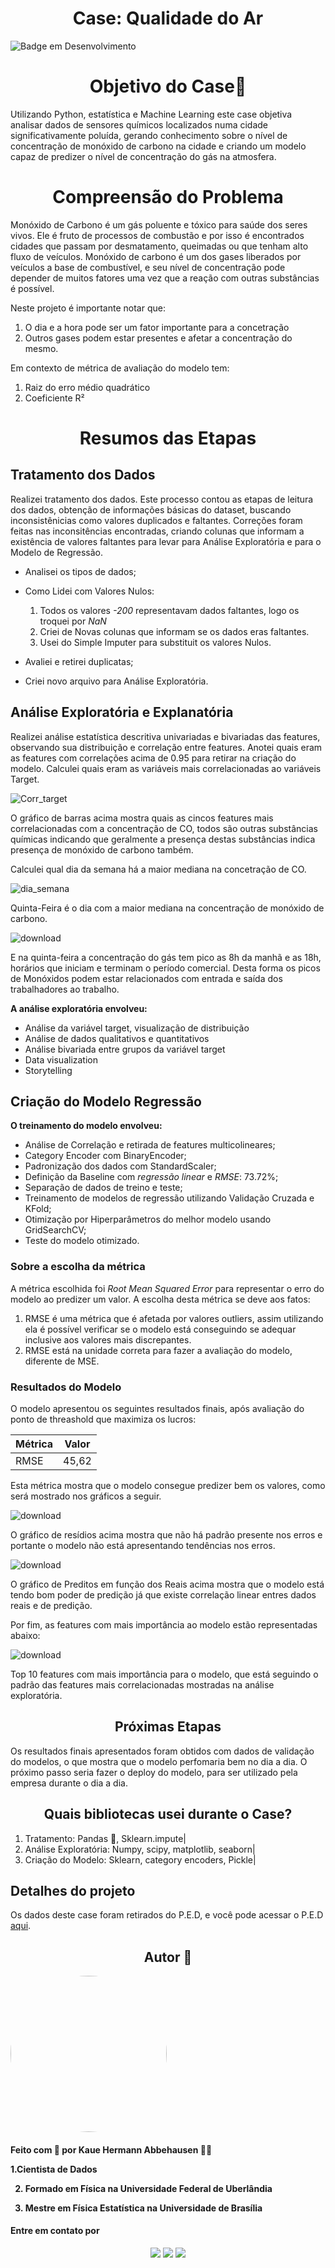 <h1 align="center"> Case: Qualidade do Ar </h1>

![Badge em Desenvolvimento](https://img.shields.io/static/v1?label=STATUS&message=COMPLETO&color=<COLOR>)

<h1 align ="center"> Objetivo do Case🤔</h1>

Utilizando Python, estatística e Machine Learning este case objetiva analisar dados de sensores químicos localizados numa cidade significativamente poluída, gerando conhecimento sobre o nível de concentração de monóxido de carbono na cidade e criando um modelo capaz de predizer o nível de concentração do gás na atmosfera. 


<h1 align ="center"> Compreensão do Problema</h1>

Monóxido de Carbono é um gás poluente e tóxico para saúde dos seres vivos. Ele é fruto de processos de combustão e por isso é encontrados cidades que passam por desmatamento, queimadas ou que tenham alto fluxo de veículos. Monóxido de carbono é um dos gases liberados por veículos a base de combustível, e seu nível de concentração pode depender de muitos fatores uma vez que a reação com outras substâncias é possível.  

Neste projeto é importante notar que:
1. O dia e a hora pode ser um fator importante para a concetração
2. Outros gases podem estar presentes e afetar a concentração do mesmo.
   
Em contexto de métrica de avaliação do modelo tem:
1. Raiz do erro médio quadrático
2. Coeficiente R²


<h1 align ="center"> Resumos das Etapas</h1>

<h2 align ="left"> Tratamento dos Dados</h2>

Realizei tratamento dos dados. Este processo contou as etapas de leitura dos dados, obtenção de informações básicas do dataset, buscando inconsistênicias como valores duplicados e faltantes. Correções foram feitas nas inconsitências encontradas, criando colunas que informam a existência de valores faltantes para levar para Análise Exploratória e para o Modelo de Regressão.


* Analisei os tipos de dados;
* Como Lidei com Valores Nulos:
  1. Todos os valores *-200* representavam dados faltantes, logo os troquei por *NaN*
  2. Criei de Novas colunas que informam se os dados eras faltantes.
  3. Usei do Simple Imputer para substituit os valores Nulos.
     
* Avaliei e retirei duplicatas;
* Criei novo arquivo para Análise Exploratória.

<h2 align ="left"> Análise Exploratória e Explanatória</h2>

Realizei análise estatística descritiva univariadas e bivariadas das features, observando sua distribuição e correlação entre features. Anotei quais eram as features com correlações acima de 0.95 para retirar na criação do modelo. Calculei quais eram as variáveis mais correlacionadas ao variáveis Target.

![Corr_target](https://github.com/user-attachments/assets/0f9553c7-7403-48d6-a4e3-5ba70ef428f5)

O gráfico de barras acima mostra quais as cincos features mais correlacionadas com a concentração de CO, todos são outras substâncias químicas indicando que geralmente a presença destas substâncias indica presença de monóxido de carbono também. 

Calculei qual dia da semana há a maior mediana na concetração de CO.

![dia_semana](https://github.com/user-attachments/assets/7d33b611-0476-416b-9118-6637f0d0d8e1)

Quinta-Feira é o dia com a maior mediana na concentração de monóxido de carbono. 

![download](https://github.com/user-attachments/assets/f28ac8c0-97cd-4fd0-9867-85c27c79ad82)

E na quinta-feira a concentração do gás tem pico as 8h da manhã e as 18h, horários que iniciam e terminam o período comercial. Desta forma os picos de Monóxidos podem estar relacionados com entrada e saída dos trabalhadores ao trabalho. 



**A análise exploratória envolveu:**

* Análise da variável target, visualização de distribuição
* Análise de dados qualitativos e quantitativos
* Análise bivariada entre grupos da variável target
* Data visualization
* Storytelling

 
<h2 align ="left"> Criação do Modelo Regressão</h2>

**O treinamento do modelo envolveu:**

* Análise de Correlação e retirada de features multicolineares;
* Category Encoder com BinaryEncoder;
* Padronização dos dados com StandardScaler;
* Definição da Baseline com *regressão linear* e  *RMSE*: 73.72%;
* Separação de dados de treino e teste; 
* Treinamento de modelos de regressão utilizando Validação Cruzada e KFold;
* Otimização por Hiperparâmetros do melhor modelo usando GridSearchCV;
* Teste do modelo otimizado.

 <h3 align ="left"> Sobre a escolha da métrica</h3>

 A métrica escolhida foi *Root Mean Squared Error* para representar o erro do modelo ao predizer um valor. A escolha desta métrica se deve aos fatos:

 1. RMSE é uma métrica que é afetada por valores outliers, assim utilizando ela é possível verificar se o modelo está conseguindo se adequar inclusive aos valores mais discrepantes.
 2. RMSE está na unidade correta para fazer a avaliação do modelo, diferente de MSE.

 
  
<h3 align ="left"> Resultados do Modelo</h3>

O modelo apresentou os seguintes resultados finais, após avaliação do ponto de threashold que maximiza os lucros:

| Métrica                             | Valor             |
|-------------------------------------|-------------------|
| RMSE                        | 45,62               |

Esta métrica mostra que o modelo consegue predizer bem os valores, como será mostrado nos gráficos a seguir.

![download](https://github.com/user-attachments/assets/e7e769ae-ed2f-41b2-a1df-ecbc154403ab)

O gráfico de resídios acima mostra que não há padrão presente nos erros e portante o modelo não está apresentando tendências nos erros. 

![download](https://github.com/user-attachments/assets/7f8717d9-25fd-4806-b18a-6f73a31b3d50)

O gráfico de Preditos em função dos Reais acima mostra que o modelo está tendo bom poder de predição já que existe correlação linear entres dados reais e de predição. 

Por fim, as features com mais importância ao modelo estão representadas abaixo:

![download](https://github.com/user-attachments/assets/bc999ea5-3511-4497-9ba6-f2cf80c69a07)

Top 10 features com mais importância para o modelo, que está seguindo o padrão das features mais correlacionadas mostradas na análise exploratória. 


<h2 align ="center"> Próximas Etapas</h2>

Os resultados finais apresentados foram obtidos com dados de validação do modelos, o que mostra que o modelo perfomaria bem no dia a dia. O próximo passo seria fazer o deploy do modelo, para ser utilizado pela empresa durante o dia a dia. 


<h2 align ="center"> Quais bibliotecas usei durante o Case?</h2>

1. Tratamento: Pandas 🐼, Sklearn.impute|
2. Análise Exploratória: Numpy, scipy, matplotlib, seaborn|
3. Criação do Modelo: Sklearn, category encoders, Pickle|

## Detalhes do projeto


Os dados deste case foram retirados do P.E.D, e você pode acessar o P.E.D [aqui](https://www.renatabiaggi.com/ped). 



<h2 align ="center">Autor 🚀</h2>
<a>
<img style = "border-radius: 50%;" src = https://github.com/KaueAbbe/Analise_ChurnRate/assets/68445400/bd4b5b79-4826-4d72-91e4-5fc7532ac19b width="250px;" alt=""/>

 <sub><b></b></sub></a> 

<h4> Feito com 💙 por Kaue Hermann Abbehausen 👋🏽 
<br/> 

 
 1.Cientista de Dados
 
 2. Formado em Física na Universidade Federal de Uberlândia
 
 3. Mestre em Física Estatística na Universidade de Brasília</h4>
<h4> Entre em contato por</h4>
<div align = "center"> 

<div align = "center"> 
   <a href="https://www.linkedin.com/in/kaue-abbehausen-5b1922165/" target="_blank"><img src="https://img.shields.io/badge/-LinkedIn-%230077B5?style=for-the-badge&logo=linkedin&logoColor=white" target="_blank"></a> 
  <a href="https://www.instagram.com/kaue.hermann/" target="_blank"><img src="https://img.shields.io/badge/-Instagram-%23E4405F?style=for-the-badge&logo=instagram&logoColor=white" target="_blank"></a>
  <a href = "mailto:kaueabbehausen@gmail.com"><img src="https://img.shields.io/badge/Gmail-D14836?style=for-the-badge&logo=gmail&logoColor=white"></a>
</div>
